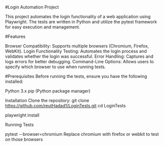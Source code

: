 #Login Automation Project

This project automates the login functionality of a web application using Playwright. The tests are written in Python and utilize the pytest framework for easy execution and management.

#Features

Browser Compatibility: Supports multiple browsers (Chromium, Firefox, WebKit).
Login Functionality Testing: Automates the login process and validates whether the login was successful.
Error Handling: Captures and logs errors for better debugging.
Command-Line Options: Allows users to specify which browser to use when running tests.

#Prerequisites
Before running the tests, ensure you have the following installed:

Python 3.x
pip (Python package manager)

Installation
Clone the repository:
git clone https://github.com/reutHadad1/LoginTests.git
cd LoginTests

playwright install


Running Tests

pytest --browser=chromium
Replace chromium with firefox or webkit to test on those browsers
